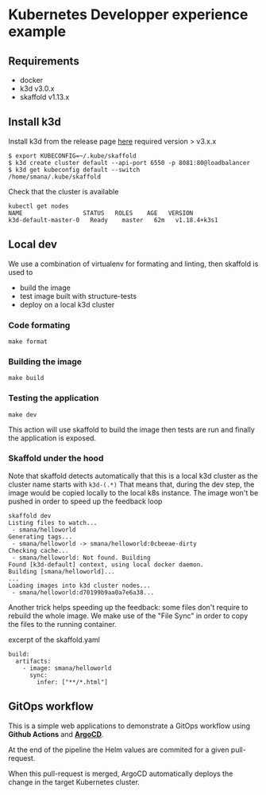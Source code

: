 # Kubernetes Developper experience example

## Requirements

* docker
* k3d v3.0.x
* skaffold v1.13.x

## Install k3d

Install k3d from the release page [here](https://github.com/rancher/k3d/releases)
required version > v3.x.x


```
$ export KUBECONFIG=~/.kube/skaffold
$ k3d create cluster default --api-port 6550 -p 8081:80@loadbalancer
$ k3d get kubeconfig default --switch
/home/smana/.kube/skaffold
```

Check that the cluster is available

```
kubectl get nodes
NAME                 STATUS   ROLES    AGE   VERSION
k3d-default-master-0   Ready    master   62m   v1.18.4+k3s1
```


## Local dev

We use a combination of virtualenv for formating and linting, then skaffold is used to

* build the image
* test image built with structure-tests
* deploy on a local k3d cluster

### Code formating

```
make format
```

### Building the image

```
make build
```

### Testing the application

```
make dev
```

This action will use skaffold to build the image then tests are run and finally the application is exposed.

### Skaffold under the hood
Note that skaffold detects automatically that this is a local k3d cluster as the cluster name starts with `k3d-(.*)`
That means that, during the dev step, the image would be copied locally to the local k8s instance. The image won't be pushed in order to speed up the feedback loop

```
skaffold dev
Listing files to watch...
 - smana/helloworld
Generating tags...
 - smana/helloworld -> smana/helloworld:0cbeeae-dirty
Checking cache...
 - smana/helloworld: Not found. Building
Found [k3d-default] context, using local docker daemon.
Building [smana/helloworld]...
...
Loading images into k3d cluster nodes...
 - smana/helloworld:d70199b9aa0a7e6a38...
```


Another trick helps speeding up the feedback: some files don't require to rebuild the whole image. We make use of the "File Sync" in order to copy the files to the running container.

excerpt of the skaffold.yaml
```
build:
  artifacts:
    - image: smana/helloworld
      sync:
        infer: ["**/*.html"]
```

## GitOps workflow


This is a simple web applications to demonstrate a GitOps workflow using **Github Actions** and [**ArgoCD**](https://argoproj.github.io/argo-cd/).

At the end of the pipeline the Helm values are commited for a given pull-request.

When this pull-request is merged, ArgoCD automatically deploys the change in the target Kubernetes cluster.
